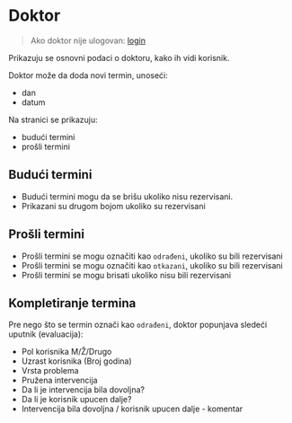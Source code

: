 # Doktor

> Ako doktor nije ulogovan: [login](login.md)

Prikazuju se osnovni podaci o doktoru, kako ih vidi korisnik.

Doktor može da doda novi termin, unoseći:

+ dan
+ datum

Na stranici se prikazuju:

+ budući termini
+ prošli termini


## Budući termini

+ Budući termini mogu da se brišu ukoliko nisu rezervisani.
+ Prikazani su drugom bojom ukoliko su rezervisani

## Prošli termini

+ Prošli termini se mogu označiti kao `odrađeni`, ukoliko su bili rezervisani
+ Prošli termini se mogu označiti kao `otkazani`, ukoliko su bili rezervisani
+ Prošli termini se mogu brisati ukoliko nisu bili rezervisani

## Kompletiranje termina

Pre nego što se termin označi kao `odrađeni`, doktor popunjava sledeći uputnik (evaluacija):


+ Pol korisnika M/Ž/Drugo
+ Uzrast korisnika (Broj godina)
+ Vrsta problema
+ Pružena intervencija
+ Da li je intervencija bila dovoljna?
+ Da li je korisnik upucen dalje?
+ Intervencija bila dovoljna / korisnik upucen dalje - komentar